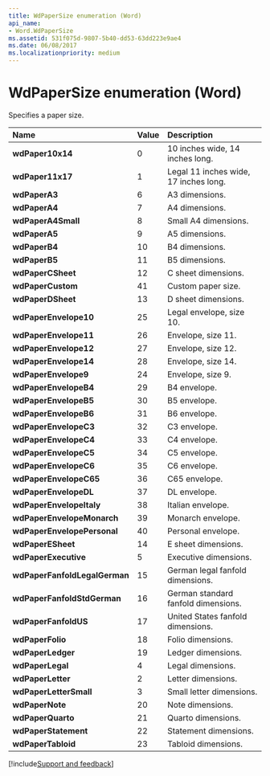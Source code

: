 ```yaml
---
title: WdPaperSize enumeration (Word)
api_name:
- Word.WdPaperSize
ms.assetid: 531f075d-9807-5b40-dd53-63dd223e9ae4
ms.date: 06/08/2017
ms.localizationpriority: medium
---
```



# WdPaperSize enumeration (Word)

Specifies a paper size.



|Name|Value|Description|
|:-----|:-----|:-----|
| **wdPaper10x14**|0|10 inches wide, 14 inches long.|
| **wdPaper11x17**|1|Legal 11 inches wide, 17 inches long.|
| **wdPaperA3**|6|A3 dimensions.|
| **wdPaperA4**|7|A4 dimensions.|
| **wdPaperA4Small**|8|Small A4 dimensions.|
| **wdPaperA5**|9|A5 dimensions.|
| **wdPaperB4**|10|B4 dimensions.|
| **wdPaperB5**|11|B5 dimensions.|
| **wdPaperCSheet**|12|C sheet dimensions.|
| **wdPaperCustom**|41|Custom paper size.|
| **wdPaperDSheet**|13|D sheet dimensions.|
| **wdPaperEnvelope10**|25|Legal envelope, size 10.|
| **wdPaperEnvelope11**|26|Envelope, size 11.|
| **wdPaperEnvelope12**|27|Envelope, size 12.|
| **wdPaperEnvelope14**|28|Envelope, size 14.|
| **wdPaperEnvelope9**|24|Envelope, size 9.|
| **wdPaperEnvelopeB4**|29|B4 envelope.|
| **wdPaperEnvelopeB5**|30|B5 envelope.|
| **wdPaperEnvelopeB6**|31|B6 envelope.|
| **wdPaperEnvelopeC3**|32|C3 envelope.|
| **wdPaperEnvelopeC4**|33|C4 envelope.|
| **wdPaperEnvelopeC5**|34|C5 envelope.|
| **wdPaperEnvelopeC6**|35|C6 envelope.|
| **wdPaperEnvelopeC65**|36|C65 envelope.|
| **wdPaperEnvelopeDL**|37|DL envelope.|
| **wdPaperEnvelopeItaly**|38|Italian envelope.|
| **wdPaperEnvelopeMonarch**|39|Monarch envelope.|
| **wdPaperEnvelopePersonal**|40|Personal envelope.|
| **wdPaperESheet**|14|E sheet dimensions.|
| **wdPaperExecutive**|5|Executive dimensions.|
| **wdPaperFanfoldLegalGerman**|15|German legal fanfold dimensions.|
| **wdPaperFanfoldStdGerman**|16|German standard fanfold dimensions.|
| **wdPaperFanfoldUS**|17|United States fanfold dimensions.|
| **wdPaperFolio**|18|Folio dimensions.|
| **wdPaperLedger**|19|Ledger dimensions.|
| **wdPaperLegal**|4|Legal dimensions.|
| **wdPaperLetter**|2|Letter dimensions.|
| **wdPaperLetterSmall**|3|Small letter dimensions.|
| **wdPaperNote**|20|Note dimensions.|
| **wdPaperQuarto**|21|Quarto dimensions.|
| **wdPaperStatement**|22|Statement dimensions.|
| **wdPaperTabloid**|23|Tabloid dimensions.|

[!include[Support and feedback](~/includes/feedback-boilerplate.md)]